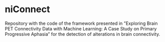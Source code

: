# niConnect
Repository with the code of the framework presented in ”Exploring Brain PET Connectivity Data with Machine Learning: A Case Study on Primary Progressive Aphasia” for the detection of alterations in brain connectivity.
